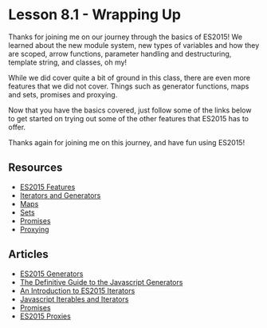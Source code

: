 # Lesson 8.1 - Wrapping Up

Thanks for joining me on our journey through the basics of ES2015! We learned
about the new module system, new types of variables and how they are scoped,
arrow functions, parameter handling and destructuring, template string, and
classes, oh my!

While we did cover quite a bit of ground in this class, there are even more
features that we did not cover. Things such as generator functions, maps and
sets, promises and proxying.

Now that you have the basics covered, just follow some of the links below
to get started on trying out some of the other features that ES2015 has to offer.

Thanks again for joining me on this journey, and have fun using ES2015!

## Resources
* [ES2015 Features](http://es6-features.org/)
* [Iterators and Generators](https://developer.mozilla.org/en-US/docs/Web/JavaScript/Guide/Iterators_and_Generators)
* [Maps](https://developer.mozilla.org/en-US/docs/Web/JavaScript/Reference/Global_Objects/Map)
* [Sets](https://developer.mozilla.org/en-US/docs/Web/JavaScript/Reference/Global_Objects/Set)
* [Promises](https://developer.mozilla.org/en-US/docs/Web/JavaScript/Reference/Global_Objects/Promise)
* [Proxying](https://developer.mozilla.org/en-US/docs/Web/JavaScript/Reference/Global_Objects/Proxy)

## Articles
* [ES2015 Generators](https://davidwalsh.name/es6-generators)
* [The Definitive Guide to the Javascript Generators](http://gajus.com/blog/2/the-definitive-guide-to-the-javascript-generators)
* [An Introduction to ES2015 Iterators](https://strongloop.com/strongblog/introduction-to-es6-iterators/)
* [Javascript Iterables and Iterators](http://jsrocks.org/2015/09/javascript-iterables-and-iterators/)
* [Promises](https://davidwalsh.name/promises)
* [ES2015 Proxies](http://www.2ality.com/2014/12/es6-proxies.html)
